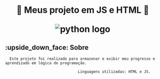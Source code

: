 <h1 align="center">
<p align="center"> 🌟 Meus projeto em JS e HTML 🌟 </p>
<img alt="python logo" src="https://apexensino.com.br/wp-content/uploads/2017/11/html-css-javascript.jpg">
</h1>  

<h2>:upside_down_face: Sobre </h2>

```
  Este projeto foi realizado para armazenar e exibir meu progresso e aprendizado em lógica de programação.

                                 Linguagens utilizadas: HTML e JS.
```
